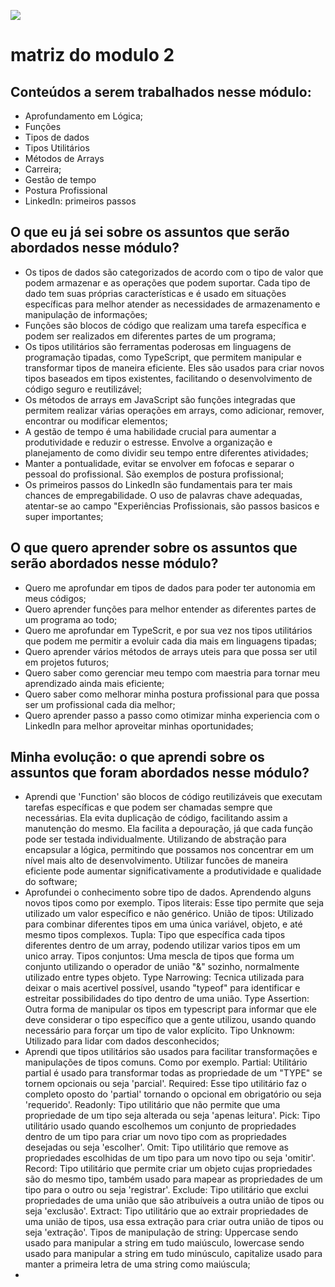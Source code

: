 ![](https://i.imgur.com/xG74tOh.png)

# matriz do modulo 2

## Conteúdos a serem trabalhados nesse módulo:

- Aprofundamento em Lógica;
- Funções
- Tipos de dados
- Tipos Utilitários
- Métodos de Arrays
- Carreira;
- Gestão de tempo
- Postura Profissional
- LinkedIn: primeiros passos

## O que eu já sei sobre os assuntos que serão abordados nesse módulo?

- Os tipos de dados são categorizados de acordo com o tipo de valor que podem armazenar e as operações que podem suportar. Cada tipo de dado tem suas próprias características e é usado em situações específicas para melhor atender as necessidades de armazenamento e manipulação de informações;
- Funções são blocos de código que realizam uma tarefa específica e podem ser realizados em diferentes partes de um programa;
- Os tipos utilitários são ferramentas poderosas em linguagens de programação tipadas, como TypeScript, que permitem manipular e transformar tipos de maneira eficiente. Eles são usados para criar novos tipos baseados em tipos existentes, facilitando o desenvolvimento de código seguro e reutilizável;
- Os métodos de arrays em JavaScript são funções integradas que permitem realizar várias operações em arrays, como adicionar, remover, encontrar ou modificar elementos;
- A gestão de tempo é uma habilidade crucial para aumentar a produtividade e reduzir o estresse. Envolve a organização e planejamento de como dividir seu tempo entre diferentes atividades;
- Manter a pontualidade, evitar se envolver em fofocas e separar o pessoal do profissional. São exemplos de postura profissional;
- Os primeiros passos do LinkedIn são fundamentais para ter mais chances de empregabilidade. O uso de palavras chave adequadas, atentar-se ao campo "Experiências Profissionais, são passos basicos e super importantes;

## O que quero aprender sobre os assuntos que serão abordados nesse módulo?

- Quero me aprofundar em tipos de dados para poder ter autonomia em meus códigos;
- Quero aprender funções para melhor entender as diferentes partes de um programa ao todo;
- Quero me aprofundar em TypeScrit, e por sua vez nos tipos utilitários que podem me permitir a evoluir cada dia mais em linguagens tipadas;
- Quero aprender vários métodos de arrays uteis para que possa ser util em projetos futuros;
- Quero saber como gerenciar meu tempo com maestria para tornar meu aprendizado ainda mais eficiente;
- Quero saber como melhorar minha postura profissional para que possa ser um profissional cada dia melhor;
- Quero aprender passo a passo como otimizar minha experiencia com o LinkedIn para melhor aproveitar minhas oportunidades;

## Minha evolução: o que aprendi sobre os assuntos que foram abordados nesse módulo?
- Aprendi que 'Function' são blocos de código reutilizáveis que executam tarefas específicas e que podem ser chamadas sempre que necessárias. Ela evita duplicação de código, facilitando assim a manutenção do mesmo. Ela facilita a depouração, já que cada função pode ser testada individualmente. Utilizando de abstração para encapsular a lógica, permitindo que possamos nos concentrar em um nível mais alto de desenvolvimento. Utilizar funcões de maneira eficiente pode aumentar significativamente a produtividade e qualidade do software;
- Aprofundei o conhecimento sobre tipo de dados. Aprendendo alguns novos tipos como por exemplo. Tipos literais: Esse tipo permite que seja utilizado um valor específico e não genérico. União de tipos: Utilizado para combinar diferentes tipos em uma única variável, objeto, e até mesmo tipos complexos. Tupla: Tipo que específica cada tipos diferentes dentro de um array, podendo utilizar varios tipos em um unico array. Tipos conjuntos: Uma mescla de tipos que forma um conjunto utilizando o operador de união "&" sozinho, normalmente utilizado entre types objeto. Type Narrowing: Tecnica utilizada para deixar o mais acertivel possível, usando "typeof" para identificar e estreitar possibilidades do tipo dentro de uma união. Type Assertion: Outra forma de manipular os tipos em typescript para informar que ele deve considerar o tipo específico que a gente utilizou, usando quando necessário para forçar um tipo de valor explícito. Tipo Unknowm: Utilizado para lidar com dados desconhecidos;
- Aprendi que tipos utilitários são usados para facilitar transformações e manipulações de tipos comuns. Como por exemplo. Partial: Utilitário partial é usado para transformar todas as propriedade de um "TYPE" se tornem opcionais ou seja 'parcial'. Required: Esse tipo utilitário faz o completo oposto do 'partial' tornando o opcional em obrigatório ou seja 'requerido'. Readonly: Tipo utilitário que não permite que uma propriedade de um tipo seja alterada ou seja 'apenas leitura'. Pick: Tipo utilitário usado quando escolhemos um conjunto de propriedades dentro de um tipo para criar um novo tipo com as propriedades desejadas ou seja 'escolher'. Omit: Tipo utilitário que remove as propriedades escolhidas de um tipo para um novo tipo ou seja 'omitir'. Record: Tipo utilitário que permite criar um objeto cujas propriedades são do mesmo tipo, também usado para mapear as propriedades de um tipo para o outro ou seja 'registrar'. Exclude: Tipo utilitário que exclui propriedades de uma união que são atribuíveis a outra união de tipos ou seja 'exclusão'. Extract: Tipo utilitário que ao extrair propriedades de uma união de tipos, usa essa extração para criar outra união de tipos ou seja 'extração'. Tipos de manipulação de string: Uppercase sendo usado para manipular a string em tudo maiúsculo, lowercase sendo usado para manipular a string em tudo minúsculo, capitalize usado para manter a primeira letra de uma string como maiúscula;
- 

